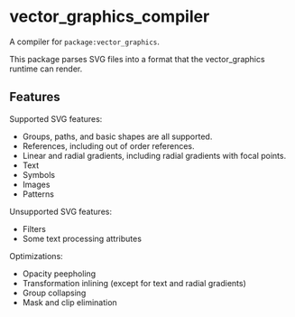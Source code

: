 # vector_graphics_compiler

A compiler for `package:vector_graphics`.

This package parses SVG files into a format that the vector_graphics runtime
can render.

## Features

Supported SVG features:

- Groups, paths, and basic shapes are all supported.
- References, including out of order references.
- Linear and radial gradients, including radial gradients with focal points.
- Text
- Symbols
- Images
- Patterns

Unsupported SVG features:

- Filters
- Some text processing attributes

Optimizations:

- Opacity peepholing
- Transformation inlining (except for text and radial gradients)
- Group collapsing
- Mask and clip elimination

